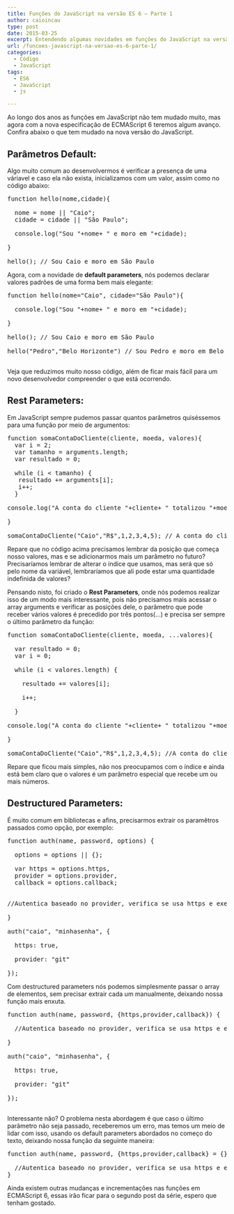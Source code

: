 ```yaml
---
title: Funções do JavaScript na versão ES 6 – Parte 1
author: caioincau
type: post
date: 2015-03-25
excerpt: Entendendo algumas novidades em funções do JavaScript na versão ES6.
url: /funcoes-javascript-na-versao-es-6-parte-1/
categories:
  - Código
  - JavaScript
tags:
  - ES6
  - JavaScript
  - js

---
```

Ao longo dos anos as funções em JavaScript não tem mudado muito, mas agora com a nova especificação de ECMAScript 6 teremos algum avanço. Confira abaixo o que tem mudado na nova versão do JavaScript.

## Parâmetros Default:

Algo muito comum ao desenvolvermos é verificar a presença de uma váriavel e caso ela não exista, inicializamos com um valor, assim como no código abaixo:

<pre class="lang-js">function hello(nome,cidade){

  nome = nome || "Caio";
  cidade = cidade || "São Paulo";

  console.log("Sou "+nome+ " e moro em "+cidade);

}

hello(); // Sou Caio e moro em São Paulo
</pre>

Agora, com a novidade de **default parameters**, nós podemos declarar valores padrões de uma forma bem mais elegante:

<pre class="lang-js">function hello(nome="Caio", cidade="São Paulo"){

  console.log("Sou "+nome+ " e moro em "+cidade);

}

hello(); // Sou Caio e moro em São Paulo

hello("Pedro","Belo Horizonte") // Sou Pedro e moro em Belo Horizonte

</pre>

Veja que reduzimos muito nosso código, além de ficar mais fácil para um novo desenvolvedor compreender o que está ocorrendo.

## Rest Parameters:

Em JavaScript sempre pudemos passar quantos parâmetros quiséssemos para uma função por meio de argumentos:

<pre class="lang-js">function somaContaDoCliente(cliente, moeda, valores){
  var i = 2;
  var tamanho = arguments.length;
  var resultado = 0;

  while (i &lt; tamanho) {
   resultado += arguments[i];
   i++;
  }

console.log("A conta do cliente "+cliente+ " totalizou "+moeda+ resultado);

}

somaContaDoCliente("Caio","R$",1,2,3,4,5); // A conta do cliente Caio totalizou R$15
</pre>

Repare que no código acima precisamos lembrar da posição que começa nosso valores, mas e se adicionarmos mais um parâmetro no futuro? Precisaríamos lembrar de alterar o índice que usamos, mas será que só pelo nome da variável, lembraríamos que ali pode estar uma quantidade indefinida de valores?

Pensando nisto, foi criado o **Rest Parameters**, onde nós podemos realizar isso de um modo mais interessante, pois não precisamos mais acessar o array arguments e verificar as posições dele, o parâmetro que pode receber vários valores é precedido por três pontos(&#8230;) e precisa ser sempre o último parâmetro da função:

<pre class="lang-js">function somaContaDoCliente(cliente, moeda, ...valores){

  var resultado = 0;
  var i = 0;

  while (i &lt; valores.length) {

    resultado += valores[i];

    i++;

  }

console.log("A conta do cliente "+cliente+ " totalizou "+moeda+ resultado);

}

somaContaDoCliente("Caio","R$",1,2,3,4,5); //A conta do cliente Caio totalizou R$15
</pre>

Repare que ficou mais simples, não nos preocupamos com o índice e ainda está bem claro que o valores é um parâmetro especial que recebe um ou mais números.

## Destructured Parameters:

É muito comum em bibliotecas e afins, precisarmos extrair os paramêtros passados como opção, por exemplo:

<pre class="lang-js">function auth(name, password, options) {

  options = options || {};

  var https = options.https,
  provider = options.provider,
  callback = options.callback;


//Autentica baseado no provider, verifica se usa https e executa um callback caso necessário.

}

auth("caio", "minhasenha", {

  https: true,

  provider: "git"

});
</pre>

Com destructured parameters nós podemos simplesmente passar o array de elementos, sem precisar extrair cada um manualmente, deixando nossa função mais enxuta.

<pre class="lang-js">function auth(name, password, {https,provider,callback}) {

  //Autentica baseado no provider, verifica se usa https e executa um callback caso necessário.

}

auth("caio", "minhasenha", {

  https: true,

  provider: "git"

});

</pre>

Interessante não? O problema nesta abordagem é que caso o último parâmetro não seja passado, receberemos um erro, mas temos um meio de lidar com isso, usando os default parameters abordados no começo do texto, deixando nossa função da seguinte maneira:

<pre class="lang-js">function auth(name, password, {https,provider,callback} = {}) {

  //Autentica baseado no provider, verifica se usa https e executa um callback caso necessário.
}
</pre>

Ainda existem outras mudanças e incrementações nas funções em ECMAScript 6, essas irão ficar para o segundo post da série, espero que tenham gostado.